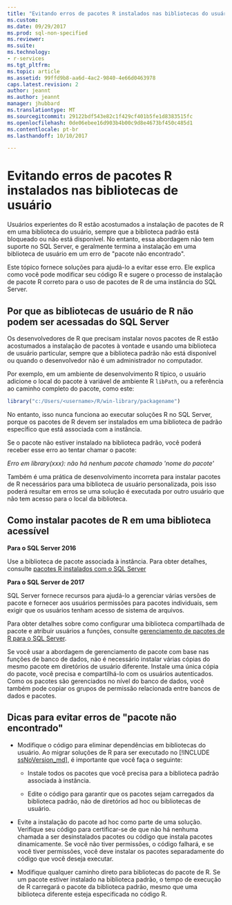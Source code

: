 ```yaml
---
title: "Evitando erros de pacotes R instalados nas bibliotecas do usuário | Microsoft Docs"
ms.custom: 
ms.date: 09/29/2017
ms.prod: sql-non-specified
ms.reviewer: 
ms.suite: 
ms.technology:
- r-services
ms.tgt_pltfrm: 
ms.topic: article
ms.assetid: 99ffd9b8-aa6d-4ac2-9840-4e66d0463978
caps.latest.revision: 2
author: jeannt
ms.author: jeannt
manager: jhubbard
ms.translationtype: MT
ms.sourcegitcommit: 29122bdf543e82c1f429cf401b5fe1d8383515fc
ms.openlocfilehash: 0de06ebee16d903b4b00c9d8e4673bf450c485d1
ms.contentlocale: pt-br
ms.lasthandoff: 10/10/2017

---
```

# <a name="avoiding-errors-on-r-packages-installed-in-user-libraries"></a>Evitando erros de pacotes R instalados nas bibliotecas de usuário

Usuários experientes do R estão acostumados a instalação de pacotes de R em uma biblioteca do usuário, sempre que a biblioteca padrão está bloqueado ou não está disponível. No entanto, essa abordagem não tem suporte no SQL Server, e geralmente termina a instalação em uma biblioteca de usuário em um erro de "pacote não encontrado".

Este tópico fornece soluções para ajudá-lo a evitar esse erro. Ele explica como você pode modificar seu código R e sugere o processo de instalação de pacote R correto para o uso de pacotes de R de uma instância do SQL Server.

## <a name="why-r-user-libraries-cannot-be-accessed-from-sql-server"></a>Por que as bibliotecas de usuário de R não podem ser acessadas do SQL Server

Os desenvolvedores de R que precisam instalar novos pacotes de R estão acostumados a instalação de pacotes à vontade e usando uma biblioteca de usuário particular, sempre que a biblioteca padrão não está disponível ou quando o desenvolvedor não é um administrador no computador.

Por exemplo, em um ambiente de desenvolvimento R típico, o usuário adicione o local do pacote à variável de ambiente R `libPath`, ou a referência ao caminho completo do pacote, como este:

```R
library("c:/Users/<username>/R/win-library/packagename")  
```

No entanto, isso nunca funciona ao executar soluções R no SQL Server, porque os pacotes de R devem ser instalados em uma biblioteca de padrão específico que está associada com a instância.

Se o pacote não estiver instalado na biblioteca padrão, você poderá receber esse erro ao tentar chamar o pacote:

*Erro em library(xxx): não há nenhum pacote chamado 'nome do pacote'*

Também é uma prática de desenvolvimento incorreta para instalar pacotes de R necessários para uma biblioteca de usuário personalizada, pois isso poderá resultar em erros se uma solução é executada por outro usuário que não tem acesso para o local da biblioteca.

## <a name="how-to-install-r-packages-to-an-accessible-library"></a>Como instalar pacotes de R em uma biblioteca acessível

**Para o SQL Server 2016**

Use a biblioteca de pacote associada à instância. Para obter detalhes, consulte [pacotes R instalados com o SQL Server](installing-and-managing-r-packages.md)

**Para o SQL Server de 2017**

SQL Server fornece recursos para ajudá-lo a gerenciar várias versões de pacote e fornecer aos usuários permissões para pacotes individuais, sem exigir que os usuários tenham acesso de sistema de arquivos.

Para obter detalhes sobre como configurar uma biblioteca compartilhada de pacote e atribuir usuários a funções, consulte [gerenciamento de pacotes de R para o SQL Server](r-package-management-for-sql-server-r-services.md).

Se você usar a abordagem de gerenciamento de pacote com base nas funções de banco de dados, não é necessário instalar várias cópias do mesmo pacote em diretórios de usuário diferente. Instale uma única cópia do pacote, você precisa e compartilhá-lo com os usuários autenticados. Como os pacotes são gerenciados no nível do banco de dados, você também pode copiar os grupos de permissão relacionada entre bancos de dados e pacotes.

## <a name="tips-for-avoiding-package-not-found-errors"></a>Dicas para evitar erros de "pacote não encontrado"

+ Modifique o código para eliminar dependências em bibliotecas do usuário. Ao migrar soluções de R para ser executado no [!INCLUDE [ssNoVersion_md](..\..\includes\ssnoversion-md.md)], é importante que você faça o seguinte:

    + Instale todos os pacotes que você precisa para a biblioteca padrão associada à instância.

    + Edite o código para garantir que os pacotes sejam carregados da biblioteca padrão, não de diretórios ad hoc ou bibliotecas de usuário.

+ Evite a instalação do pacote ad hoc como parte de uma solução. Verifique seu código para certificar-se de que não há nenhuma chamada a ser desinstalados pacotes ou código que instala pacotes dinamicamente. Se você não tiver permissões, o código falhará, e se você tiver permissões, você deve instalar os pacotes separadamente do código que você deseja executar.

+ Modifique qualquer caminho direto para bibliotecas do pacote de R. Se um pacote estiver instalado na biblioteca padrão, o tempo de execução de R carregará o pacote da biblioteca padrão, mesmo que uma biblioteca diferente esteja especificada no código R.


